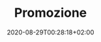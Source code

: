 ---
title: Promozione
date: 2020-08-29T00:28:18+02:00
foto: ""
giocatori: []
coach: []
categorie: promozione
stagioni: 2019-2020
---